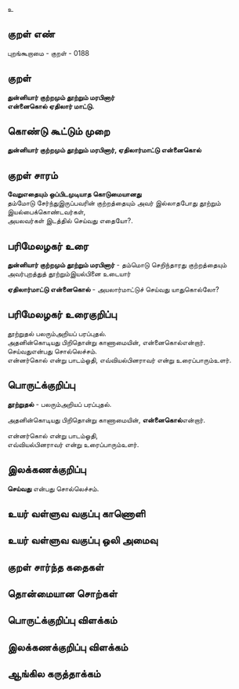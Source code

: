 உ

## குறள் எண் 

புறங்கூறாமை - குறள் - 0188  

## குறள் 

**துன்னியார் குற்றமும் தூற்றும் மரபினார்  
என்னைகொல் ஏதிலார் மாட்டு.** 

## கொண்டு கூட்டும் முறை

**துன்னியார் குற்றமும் தூற்றும் மரபினார், ஏதிலார்மாட்டு என்னைகொல்**  

## குறள் சாரம் 

**வேறுஎதையும் ஒப்பிடமுடியாத கொடுமையானது**  
தம்மோடு சேர்ந்துஇருப்பவரின் குற்றத்தையும் அவர் இல்லாதபோது தூற்றும் இயல்பைக்கொண்டவர்கள்,  
அயலவர்கள் இடத்தில் செய்வது எதையோ?.  

## பரிமேலழகர் உரை

**துன்னியார் குற்றமும் தூற்றும் மரபினார்** - தம்மொடு செறிந்தாரது குற்றத்தையும் அவர்புறத்துத் தூற்றும்இயல்பினை உடையார்  

**ஏதிலார்மாட்டு என்னைகொல்** - அயலார்மாட்டுச் செய்வது யாதுகொல்லோ?

## பரிமேலழகர் உரைகுறிப்பு   

தூற்றுதல் பலரும்அறியப் பரப்புதல்.  
அதனின்கொடியது பிறிதொன்று காணாமையின், என்னைகொல்என்றார்.  
செய்வதுஎன்பது சொல்லெச்சம்.  
என்னர்கொல் என்று பாடம்ஓதி, எவ்வியல்பினராவர் என்று உரைப்பாரும்உளர்.  

## பொருட்க்குறிப்பு 

**தூற்றுதல்** - பலரும்அறியப் பரப்புதல்.  

அதனின்கொடியது பிறிதொன்று காணாமையின், **என்னைகொல்**என்றார்.  

என்னர்கொல் என்று பாடம்ஓதி,  
எவ்வியல்பினராவர் என்று உரைப்பாரும்உளர்.  

## இலக்கணக்குறிப்பு  

**செய்வது** என்பது சொல்லெச்சம்.  

## உயர் வள்ளுவ வகுப்பு காணொளி


## உயர் வள்ளுவ வகுப்பு ஒலி அமைவு 

 
## குறள் சார்ந்த கதைகள் 


## தொன்மையான சொற்கள்


## பொருட்க்குறிப்பு விளக்கம்


## இலக்கணக்குறிப்பு விளக்கம்


## ஆங்கில கருத்தாக்கம் 


